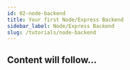 ```yaml
---
id: 02-node-backend
title: Your first Node/Express Backend
sidebar_label: Node/Express Backend
slug: /tutorials/node-backend
---
```


## Content will follow...